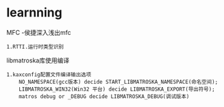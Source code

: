 # learnning
MFC -侯捷深入浅出mfc

	1.RTTI.运行时类型识别

libmatroska库使用编译

	1.kaxconfig配置文件编译输出选项
		NO_NAMESPACE(gcc版本) decide START_LIBMATROSKA_NAMESPACE(命名空间); 
		LIBMATROSKA_WIN32(Win32 平台) decide LIBMATROSKA_EXPORT(导出符号);
		matros debug or _DEBUG decide LIBMATROSKA_DEBUG(调试版本)

    